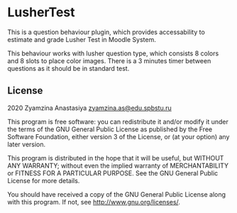 # LusherTest #

This is a question behaviour plugin, which provides accessability to estimate and grade 
Lusher Test in Moodle System.

This behaviour works with lusher question type, which consists 8 colors and 8 slots to place color images.
There is a 3 minutes timer between questions as it should be in standard test.

## License ##

2020 Zyamzina Anastasiya <zyamzina.as@edu.spbstu.ru>

This program is free software: you can redistribute it and/or modify it under
the terms of the GNU General Public License as published by the Free Software
Foundation, either version 3 of the License, or (at your option) any later
version.

This program is distributed in the hope that it will be useful, but WITHOUT ANY
WARRANTY; without even the implied warranty of MERCHANTABILITY or FITNESS FOR A
PARTICULAR PURPOSE.  See the GNU General Public License for more details.

You should have received a copy of the GNU General Public License along with
this program.  If not, see <http://www.gnu.org/licenses/>.
